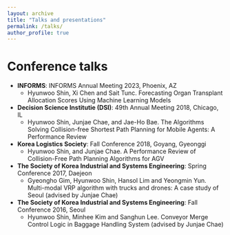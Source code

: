 ```yaml
---
layout: archive
title: "Talks and presentations"
permalink: /talks/
author_profile: true
---
```


# Conference talks
* **INFORMS**: INFORMS Annual Meeting 2023, Phoenix, AZ
  * Hyunwoo Shin, Xi Chen and Sait Tunc. Forecasting Organ Transplant Allocation Scores Using Machine Learning Models
* **Decision Science Institutie (DSI)**: 49th Annual Meeting 2018, Chicago, IL
  * Hyunwoo Shin, Junjae Chae, and Jae-Ho Bae. The Algorithms Solving Collision-free Shortest Path Planning for Mobile Agents: A Performance Review
* **Korea Logistics Society**: Fall Conference 2018, Goyang, Gyeonggi
  * Hyunwoo Shin, and Junjae Chae. A Performance Review of Collision-Free Path Planning Algorithms for AGV
* **The Society of Korea Industrial and Systems Engineering**: Spring Conference 2017, Daejeon
  * Gyeongho Gim, Hyunwoo Shin, Hansol Lim and Yeongmin Yun. Multi-modal VRP algorithm with trucks and drones: A case study of Seoul (advised by Junjae Chae)
* **The Society of Korea Industrial and Systems Engineering**: Fall Conference 2016, Seoul
  * Hyunwoo Shin, Minhee Kim and Sanghun Lee. Conveyor Merge Control Logic in Baggage Handling System (advised by Junjae Chae)
